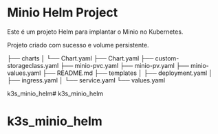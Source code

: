 # Minio Helm Project
Este é um projeto Helm para implantar o Minio no Kubernetes.

Projeto criado com sucesso e volume persistente. 

├── charts
│   └── Chart.yaml
├── Chart.yaml
├── custom-storageclass.yaml
├── minio-pvc.yaml
├── minio-pv.yaml
├── minio-values.yaml
├── README.md
├── templates
│   ├── deployment.yaml
│   ├── ingress.yaml
│   └── service.yaml
└── values.yaml



k3s_minio_helm# k3s_minio_helm
# k3s_minio_helm
